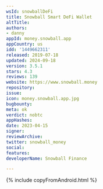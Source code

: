```yaml
---
wsId: snowballDeFi
title: Snowball Smart DeFi Wallet
altTitle: 
authors:
- danny
appId: money.snowball.app
appCountry: us
idd: '1449662311'
released: 2019-07-18
updated: 2024-09-18
version: 3.5.1
stars: 4.3
reviews: 139
website: https://www.snowball.money
repository: 
issue: 
icon: money.snowball.app.jpg
bugbounty: 
meta: ok
verdict: nobtc
appHashes: 
date: 2023-04-15
signer: 
reviewArchive: 
twitter: snowball_money
social: 
features: 
developerName: Snowball Finance

---
```


{% include copyFromAndroid.html %}